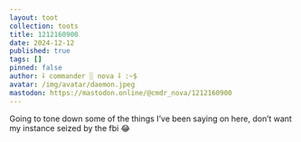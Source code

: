 ```yaml
---
layout: toot
collection: toots
title: 1212160900
date: 2024-12-12
published: true
tags: []
pinned: false
author: ⸸ commander ░ nova ⸸ :~$
avatar: /img/avatar/daemon.jpeg
mastodon: https://mastodon.online/@cmdr_nova/1212160900
---
```


Going to tone down some of the things I’ve been saying on here, don’t want my instance seized by the fbi 😂
